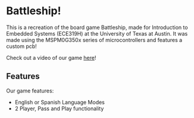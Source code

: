 # Battleship!

This is a recreation of the board game Battleship, made for Introduction to Embedded Systems (ECE319H) at the University of Texas at Austin. It was made using the MSPM0G350x series of microcontrollers and features a custom pcb!

Check out a video of our game [here](https://youtu.be/w01aQpL5I24?si=nv7D0ji7SgsuqEEu)!

## Features

Our game features:

* English or Spanish Language Modes
* 2 Player, Pass and Play functionality
